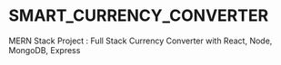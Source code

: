 # SMART_CURRENCY_CONVERTER
MERN Stack Project : Full Stack Currency Converter with React, Node, MongoDB, Express
